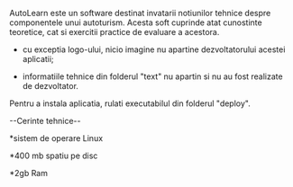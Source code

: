 AutoLearn este un software destinat invatarii notiunilor tehnice despre componentele unui autoturism. Acesta soft cuprinde atat cunostinte teoretice, cat si exercitii practice de evaluare a acestora.

- cu exceptia logo-ului, nicio imagine nu apartine dezvoltatorului acestei aplicatii;

- informatiile tehnice din folderul "text" nu apartin si nu au fost realizate de dezvoltator.

Pentru a instala aplicatia, rulati executabilul din folderul "deploy".

--Cerinte tehnice--

*sistem de operare Linux

*400 mb spatiu pe disc

*2gb Ram
